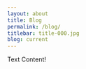 ```yaml
---
layout: about
title: Blog
permalink: /blog/
titlebar: title-000.jpg
blog: current
---
```

Text Content!
